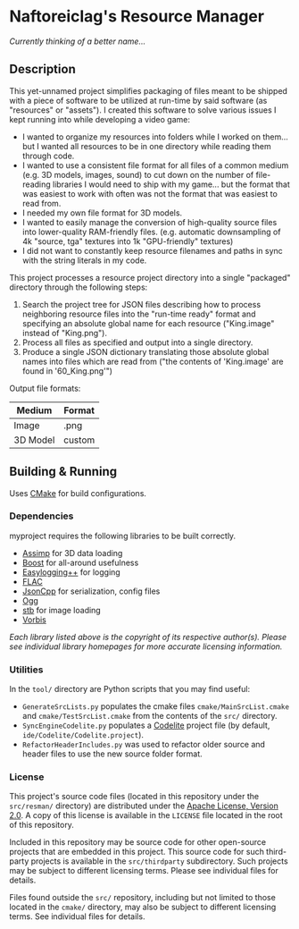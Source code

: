 # Naftoreiclag's Resource Manager

*Currently thinking of a better name...*

## Description

This yet-unnamed project simplifies packaging of files meant to be shipped with a piece of software to be utilized at run-time by said software (as "resources" or "assets"). I created this software to solve various issues I kept running into while developing a video game:


- I wanted to organize my resources into folders while I worked on them... but I wanted all resources to be in one directory while reading them through code.
- I wanted to use a consistent file format for all files of a common medium (e.g. 3D models, images, sound) to cut down on the number of file-reading libraries I would need to ship with my game... but the format that was easiest to work with often was not the format that was easiest to read from.
- I needed my own file format for 3D models.
- I wanted to easily manage the conversion of high-quality source files into lower-quality RAM-friendly files. (e.g. automatic downsampling of 4k "source, tga" textures into 1k "GPU-friendly" textures)
- I did not want to constantly keep resource filenames and paths in sync with the string literals in my code.


This project processes a resource project directory into a single "packaged" directory through the following steps:


1. Search the project tree for JSON files describing how to process neighboring resource files into the "run-time ready" format and specifying an absolute global name for each resource ("King.image" instead of "King.png").
2. Process all files as specified and output into a single directory.
3. Produce a single JSON dictionary translating those absolute global names into files which are read from ("the contents of 'King.image' are found in '60_King.png'")


Output file formats:


|Medium|Format|
|---|---|
|Image|.png|
|3D Model|custom|
## Building & Running

Uses [CMake](https://cmake.org/) for build configurations.

### Dependencies

myproject requires the following libraries to be built correctly.

- [Assimp](http://assimp.sourceforge.net/)
  for 3D data loading
- [Boost](http://www.boost.org/)
  for all-around usefulness
- [Easylogging++](https://github.com/muflihun/easyloggingpp/)
  for logging
- [FLAC](https://xiph.org/flac/)
- [JsonCpp](https://github.com/open-source-parsers/jsoncpp/)
  for serialization, config files
- [Ogg](https://www.xiph.org/ogg/)
- [stb](https://github.com/nothings/stb)
  for image loading
- [Vorbis](http://www.vorbis.com/)

*Each library listed above is the copyright of its respective author(s). Please
see individual library homepages for more accurate licensing information.*

### Utilities

In the `tool/` directory are Python scripts that you may find useful:
- `GenerateSrcLists.py` populates the cmake files 
  `cmake/MainSrcList.cmake` and `cmake/TestSrcList.cmake` from the contents 
  of the `src/` directory.
- `SyncEngineCodelite.py` populates a [Codelite](https://codelite.org/)
  project file (by default, `ide/Codelite/Codelite.project`).
- `RefactorHeaderIncludes.py` was used to refactor older source and header
  files to use the new source folder format.

### License

This project's source code files (located in this repository under the
`src/resman/` directory) are distributed under the
[Apache License, Version 2.0](http://www.apache.org/licenses/LICENSE-2.0).
A copy of this license is available in the `LICENSE` file located in the
root of this repository.

Included in this repository may be source code for other open-source projects
that are embedded in this project. This source code for such third-party
projects is available in the `src/thirdparty` subdirectory. 
Such projects may be subject to different licensing terms. Please see 
individual files for details.

Files found outside the `src/` repository, including but not limited to those
located in the `cmake/` directory, may also be subject to different licensing
terms. See individual files for details.
